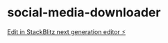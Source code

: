 # social-media-downloader

[Edit in StackBlitz next generation editor ⚡️](https://stackblitz.com/~/github.com/SabeerJuniad/social-media-downloader)
